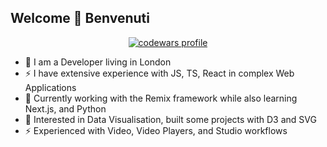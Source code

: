 ## Welcome 👋 Benvenuti
<p align="center">
    <a href="https://www.codewars.com/users/tekami" target="_blank" rel="noreferrer">
        <img src="https://github.r2v.ch/codewars?user=tekami&name=true&top_languages=true&hide_clan=true&animation=true" alt="codewars profile"/>
    </a>
</p>

- 🔭 I am a Developer living in London
- ⚡ I have extensive experience with JS, TS, React in complex Web Applications
- 🌱 Currently working with the Remix framework while also learning Next.js, and Python
- 🌱 Interested in Data Visualisation, built some projects with D3 and SVG
- ⚡ Experienced with Video, Video Players, and Studio workflows

<!--
**kinolag/kinolag** is a ✨ _special_ ✨ repository because its `README.md` (this file) appears on your GitHub profile.

Here are some ideas to get you started:

- 🔭 I’m currently working on ...
- 🌱 I’m currently learning ...
- 👯 I’m looking to collaborate on ...
- 🤔 I’m looking for help with ...
- 💬 Ask me about ...
- 📫 How to reach me: ...
- 😄 Pronouns: ...
- ⚡ Fun fact: ...
-->
